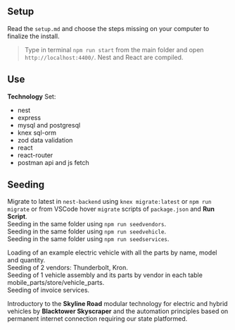 ## Setup

Read the `setup.md` and choose the steps missing on your computer to finalize the install.  

> Type in terminal `npm run start` from the main folder and open `http://localhost:4400/`. Nest and React are compiled.  

## Use

__Technology__ Set:  
- nest  
- express  
- mysql and postgresql  
- knex sql-orm  
- zod data validation  
- react  
- react-router  
- postman api and js fetch  

## Seeding

Migrate to latest in `nest-backend` using `knex migrate:latest` or `npm run migrate` or from VSCode hover `migrate` scripts of `package.json` and __Run Script__.  
Seeding in the same folder using `npm run seedvendors`.  
Seeding in the same folder using `npm run seedvehicle`.  
Seeding in the same folder using `npm run seedservices`.  

Loading of an example electric vehicle with all the parts by name, model and quantity.  
Seeding of 2 vendors: Thunderbolt, Kron.  
Seeding of 1 vehicle assembly and its parts by vendor in each table mobile_parts/store/vehicle_parts.  
Seeding of invoice services.  

Introductory to the __Skyline Road__ modular technology for electric and hybrid vehicles by __Blacktower Skyscraper__ and the automation principles based on permanent internet connection requiring our state platformed.  

